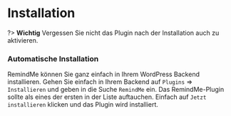 # Installation

?> **Wichtig** Vergessen Sie nicht das Plugin nach der Installation auch zu aktivieren.

### Automatische Installation

RemindMe können Sie ganz einfach in Ihrem WordPress Backend installieren. Gehen Sie einfach
in Ihrem Backend auf `Plugins` => `Installieren` und geben in die Suche `RemindMe` ein. Das RemindMe-Plugin
sollte als eines der ersten in der Liste auftauchen. Einfach auf `Jetzt installieren` klicken und das
Plugin wird installiert.